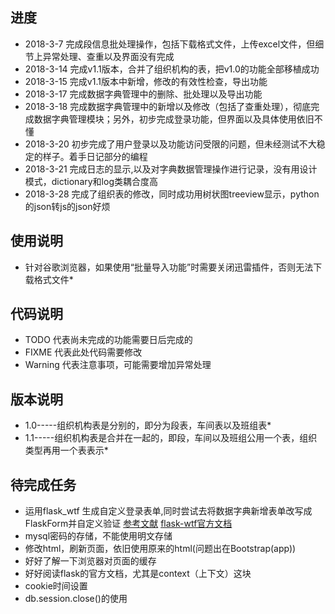## 进度
- 2018-3-7 完成段信息批处理操作，包括下载格式文件，上传excel文件，但细节上异常处理、查重以及界面没有完成
- 2018-3-14 完成v1.1版本，合并了组织机构的表，把v1.0的功能全部移植成功
- 2018-3-15 完成v1.1版本中新增，修改的有效性检查，导出功能
- 2018-3-17 完成数据字典管理中的删除、批处理以及导出功能
- 2018-3-18 完成数据字典管理中的新增以及修改（包括了查重处理），彻底完成数据字典管理模块；另外，初步完成登录功能，但界面以及具体使用依旧不懂
- 2018-3-20 初步完成了用户登录以及功能访问受限的问题，但未经测试不大稳定的样子。着手日记部分的编程
- 2018-3-21 完成日志的显示,以及对字典数据管理操作进行记录，没有用设计模式，dictionary和log类耦合度高
- 2018-3-28 完成了组织表的修改，同时成功用树状图treeview显示，python的json转js的json好烦


## 使用说明
- 针对谷歌浏览器，如果使用“批量导入功能”时需要关闭迅雷插件，否则无法下载格式文件*

## 代码说明
- TODO 代表尚未完成的功能需要日后完成的
- FIXME 代表此处代码需要修改
- Warning 代表注意事项，可能需要增加异常处理

## 版本说明
- 1.0-----组织机构表是分别的，即分为段表，车间表以及班组表*
- 1.1-----组织机构表是合并在一起的，即段，车间以及班组公用一个表，组织类型再用一个表表示*

## 待完成任务
- 运用flask_wtf 生成自定义登录表单,同时尝试去将数据字典新增表单改写成FlaskForm并自定义验证 [参考文献](https://zhuanlan.zhihu.com/p/23605845) [flask-wtf官方文档](https://flask-wtf.readthedocs.io/en/stable/quickstart.html#creating-forms) 
- mysql密码的存储，不能使用明文存储
- 修改html，刷新页面，依旧使用原来的html(问题出在Bootstrap(app))
- 好好了解一下浏览器对页面的缓存
- 好好阅读flask的官方文档，尤其是context（上下文）这块
- cookie时间设置
- db.session.close()的使用
